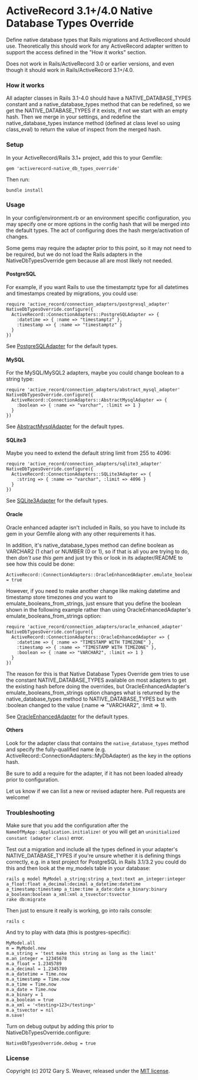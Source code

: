 ActiveRecord 3.1+/4.0 Native Database Types Override
=====

Define native database types that Rails migrations and ActiveRecord should use. Theoretically this should work for any ActiveRecord adapter written to support the access defined in the "How it works" section.

Does not work in Rails/ActiveRecord 3.0 or earlier versions, and even though it should work in Rails/ActiveRecord 3.1+/4.0.

### How it works

All adapter classes in Rails 3.1-4.0 should have a NATIVE_DATABASE_TYPES constant and a native_database_types method that can be redefined, so we get the NATIVE_DATABASE_TYPES if it exists, if not we start with an empty hash. Then we merge in your settings, and redefine the native_database_types instance method (defined at class level so using class_eval) to return the value of inspect from the merged hash.

### Setup

In your ActiveRecord/Rails 3.1+ project, add this to your Gemfile:

    gem 'activerecord-native_db_types_override'

Then run:

    bundle install

### Usage

In your config/environment.rb or an environment specific configuration, you may specify one or more options in the config hash that will be merged into the default types. The act of configuring does the hash merge/activation of changes.

Some gems may require the adapter prior to this point, so it may not need to be required, but we do not load the Rails adapters in the NativeDbTypesOverride gem because all are most likely not needed.

#### PostgreSQL

For example, if you want Rails to use the timestamptz type for all datetimes and timestamps created by migrations, you could use:

    require 'active_record/connection_adapters/postgresql_adapter'
    NativeDbTypesOverride.configure({
      ActiveRecord::ConnectionAdapters::PostgreSQLAdapter => {
        :datetime => { :name => "timestamptz" },
        :timestamp => { :name => "timestamptz" }
      }
    })

See [PostgreSQLAdapter][postgres_adapter] for the default types.

#### MySQL

For the MySQL/MySQL2 adapters, maybe you could change boolean to a string type:

    require 'active_record/connection_adapters/abstract_mysql_adapter'
    NativeDbTypesOverride.configure({
      ActiveRecord::ConnectionAdapters::AbstractMysqlAdapter => {
        :boolean => { :name => "varchar", :limit => 1 }
      }
    })

See [AbstractMysqlAdapter][mysql_adapter] for the default types.

#### SQLite3

Maybe you need to extend the default string limit from 255 to 4096:

    require 'active_record/connection_adapters/sqlite3_adapter'
    NativeDbTypesOverride.configure({
      ActiveRecord::ConnectionAdapters::SQLite3Adapter => {
        :string => { :name => "varchar", :limit => 4096 }
      }
    })

See [SQLite3Adapter][sqlite_adapter] for the default types.

#### Oracle

Oracle enhanced adapter isn't included in Rails, so you have to include its gem in your Gemfile along with any other requirements it has.

In addition, it's native_database_types method can define boolean as VARCHAR2 (1 char) or NUMBER (0 or 1), so if that is all you are trying to do, then *don't use this gem* and just try this or look in its adapter/README to see how this could be done:

    ActiveRecord::ConnectionAdapters::OracleEnhancedAdapter.emulate_booleans_from_strings = true

However, if you need to make another change like making datetime and timestamp store timezones *and* you want to emulate_booleans_from_strings, just ensure that you define the boolean shown in the following example rather than using OracleEnhancedAdapter's emulate_booleans_from_strings option:

    require 'active_record/connection_adapters/oracle_enhanced_adapter'
    NativeDbTypesOverride.configure({
      ActiveRecord::ConnectionAdapters::OracleEnhancedAdapter => {
        :datetime => { :name => "TIMESTAMP WITH TIMEZONE" },
        :timestamp => { :name => "TIMESTAMP WITH TIMEZONE" },
        :boolean => { :name => "VARCHAR2", :limit => 1 }
      }
    })

The reason for this is that Native Database Types Override gem tries to use the constant NATIVE_DATABASE_TYPES available on most adapters to get the existing hash before doing the overrides, but OracleEnhancedAdapter's emulate_booleans_from_strings option changes what is returned by the native_database_types method to NATIVE_DATABASE_TYPES but with :boolean changed to the value {:name => "VARCHAR2", :limit => 1}.

See [OracleEnhancedAdapter][oracle_adapter] for the default types.

#### Others

Look for the adapter class that contains the `native_database_types` method and specify the fully-qualified name (e.g. ActiveRecord::ConnectionAdapters::MyDbAdapter) as the key in the options hash.

Be sure to add a require for the adapter, if it has not been loaded already prior to configuration.

Let us know if we can list a new or revised adapter here. Pull requests are welcome!

### Troubleshooting

Make sure that you add the configuration after the `NameOfMyApp::Application.initialize!` or you will get an `uninitialized constant (adapter class)` error.

Test out a migration and include all the types defined in your adapter's NATIVE_DATABASE_TYPES if you're unsure whether it is defining things correctly, e.g. in a test project for PostgreSQL in Rails 3.1/3.2 you could do this and then look at the my_models table in your database:

    rails g model MyModel a_string:string a_text:text an_integer:integer a_float:float a_decimal:decimal a_datetime:datetime a_timestamp:timestamp a_time:time a_date:date a_binary:binary a_boolean:boolean a_xml:xml a_tsvector:tsvector
    rake db:migrate

Then just to ensure it really is working, go into rails console:

    rails c

And try to play with data (this is postgres-specific):

    MyModel.all
    m = MyModel.new
    m.a_string = 'test make this string as long as the limit'
    m.an_integer = 12345678
    m.a_float = 1.2345789
    m.a_decimal = 1.2345789
    m.a_datetime = Time.now
    m.a_timestamp = Time.now
    m.a_time = Time.now
    m.a_date = Time.now
    m.a_binary = 1
    m.a_boolean = true
    m.a_xml = '<testing>123</testing>'
    m.a_tsvector = nil
    m.save!

Turn on debug output by adding this prior to NativeDbTypesOverride.configure:

    NativeDbTypesOverride.debug = true

### License

Copyright (c) 2012 Gary S. Weaver, released under the [MIT license][lic].

[postgres_adapter]: https://github.com/rails/rails/blob/master/activerecord/lib/active_record/connection_adapters/postgresql_adapter.rb
[mysql_adapter]: https://github.com/rails/rails/blob/master/activerecord/lib/active_record/connection_adapters/abstract_mysql_adapter.rb
[sqlite_adapter]: https://github.com/rails/rails/blob/master/activerecord/lib/active_record/connection_adapters/sqlite3_adapter.rb
[oracle_adapter]: https://github.com/rsim/oracle-enhanced/blob/master/lib/active_record/connection_adapters/oracle_enhanced_adapter.rb
[lic]: http://github.com/garysweaver/activerecord-native_db_types_override/blob/master/LICENSE
